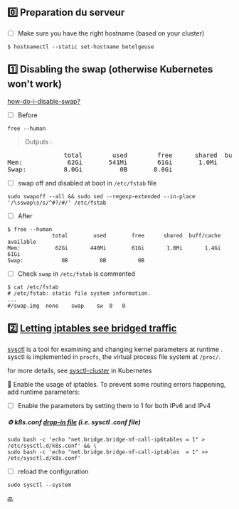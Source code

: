 ## :zero: Preparation du serveur

- [ ] Make sure you have the right hostname (based on your cluster)

```
$ hostnamectl --static set-hostname betelgeuse
```


## :one: Disabling the swap (otherwise Kubernetes won't work) 

[how-do-i-disable-swap?](https://askubuntu.com/questions/214805/how-do-i-disable-swap)

- [ ] Before

```
free --human
```
> Outputs :
<pre>
               total        used        free      shared  buff/cache   available
Mem:            62Gi       541Mi        61Gi       1.0Mi       500Mi        61Gi
Swap:          8.0Gi          0B       8.0Gi
</pre>

- [ ] swap off and disabled at boot in `/etc/fstab` file

```
sudo swapoff --all && sudo sed --regexp-extended --in-place '/\sswap\s/s/^#?/#/' /etc/fstab
```

- [ ] After

```
$ free --human
              total        used        free      shared  buff/cache   available
Mem:           62Gi       440Mi        61Gi       1.0Mi       1.4Gi        61Gi
Swap:            0B          0B          0B
```

- [ ] Check `swap` in `/etc/fstab` is commented

```
$ cat /etc/fstab 
# /etc/fstab: static file system information.
...
#/swap.img	none	swap	sw	0	0
```

## :two: [Letting iptables see bridged traffic](https://kubernetes.io/docs/setup/production-environment/tools/kubeadm/install-kubeadm/#letting-iptables-see-bridged-traffic)

[sysctl](https://wiki.archlinux.org/index.php/sysctl) is a tool for examining and changing kernel parameters at runtime . sysctl is implemented in `procfs`, the virtual process file system at `/proc/`.

for more details, see [sysctl-cluster](https://kubernetes.io/docs/tasks/administer-cluster/sysctl-cluster) in Kubernetes

:round_pushpin: Enable the usage of iptables. To prevent some routing errors happening, add runtime parameters:

- [ ] Enable the parameters by setting them to 1 for both IPv6 and IPv4

##### :gear: k8s.conf [drop-in file](https://stackoverflow.com/questions/59842743/what-is-a-drop-in-file-what-is-a-drop-in-directory-how-to-edit-systemd-service) (i.e. sysctl .conf file)

```
sudo bash -c 'echo "net.bridge.bridge-nf-call-ip6tables = 1" > /etc/sysctl.d/k8s.conf' && \
sudo bash -c 'echo "net.bridge.bridge-nf-call-iptables  = 1" >> /etc/sysctl.d/k8s.conf'
```

- [ ] reload the configuration

```
sudo sysctl --system
```

[:back:](../#round_pushpin-le-serveur)
